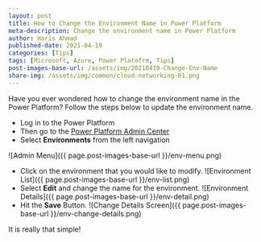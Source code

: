 ```yaml
---
layout: post
title: How to Change the Environment Name in Power Platform
meta-description: Change the environment name in Power Platform
author: Haris Ahmad
published-date: 2021-04-19
categories: [Tips]
tags: [Microsoft, Azure, Power Platofrm, Tips]
post-images-base-url: /assets/img/20210419-Change-Env-Name
share-img: /assets/img/common/cloud-networking-01.png
---
```


Have you ever wondered how to change the environment name in the Power Platform? Follow the steps below to update the environment name. 

* Log in to the Power Platform
* Then go to the [Power Platform Admin Center](https://admin.powerplatform.microsoft.com/)
* Select **Environments** from the left navigation 

![Admin Menu]({{ page.post-images-base-url }}/env-menu.png)
* Click on the environment that you would like to modify. ![Environment List]({{ page.post-images-base-url }}/env-list.png)
* Select **Edit** and change the name for the environment. 
![Environment Details]({{ page.post-images-base-url }}/env-detail.png)
* Hit the **Save** Button.
![Change Details Screen]({{ page.post-images-base-url }}/env-change-details.png)

It is really that simple!











